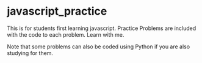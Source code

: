 # javascript_practice
This is for students first learning javascript. Practice Problems are included with the code to each problem. Learn with me. 

Note that some problems can also be coded using Python if you are also studying for them.


